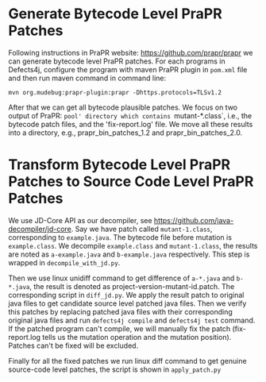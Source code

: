 # Generate Bytecode Level PraPR Patches
Following instructions in PraPR website: https://github.com/prapr/prapr we can generate bytecode level PraPR patches.
For each programs in Defects4j, configure the program with maven PraPR plugin in `pom.xml` file and then run maven command in command line: 
```
mvn org.mudebug:prapr-plugin:prapr -Dhttps.protocols=TLSv1.2
```
After that we can get all bytecode plausible patches. We focus on two output of PraPR: `pool' directory which contains `mutant-*.class`, i.e., the bytecode patch files, and the 'fix-report.log' file. We move all these results into a directory, e.g., prapr_bin_patches_1.2 and prapr_bin_patches_2.0. 

# Transform Bytecode Level PraPR Patches to Source Code Level PraPR Patches
We use JD-Core API as our decompiler, see https://github.com/java-decompiler/jd-core. Say we have patch called `mutant-1.class`, corresponding to `example.java`. The bytecode file before mutation is `example.class`. We decompile `example.class` and `mutant-1.class`, the results are noted as `a-example.java` and `b-example.java` respectively. This step is wrapped in `decompile_with_jd.py`.

Then we use linux unidiff command to get difference of `a-*.java` and `b-*.java`, the result is denoted as project-version-mutant-id.patch. The corresponding script in `diff_jd.py`. We apply the result patch to original java files to get candidate source level patched java files. Then we verify this patches by replacing patched java files with their corresponding original java files and run `defects4j compile` and `defects4j test` command. If the patched program can't compile, we will manually fix the patch (fix-report.log tells us the mutation operation and the mutation position). Patches can't be fixed will be excluded.

Finally for all the fixed patches we run linux diff command to get genuine source-code level patches, the script is shown in `apply_patch.py`
